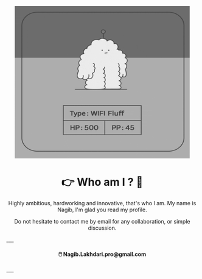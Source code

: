 
<p align="center">
    <kbd>
        <img width="460" height="400" src="./img/hi.gif"/>
    </kbd>
</p>

<h1 align="center">👉 Who am I ? 🤏</h1>

<p align="center">
Highly ambitious, hardworking and innovative, that's who I am. My name is Nagib, I'm glad you read my profile.
</p>

<p align="center">
Do not hesitate to contact me by email for any collaboration, or simple 
discussion.
</p>
___
<h4 align="center">🖱️ Nagib.Lakhdari.pro@gmail.com</h4>
___